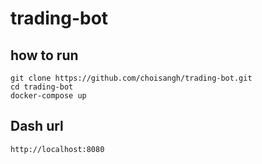 # trading-bot

## how to run
```shell
git clone https://github.com/choisangh/trading-bot.git
cd trading-bot
docker-compose up
```

## Dash url
```
http://localhost:8080
```
